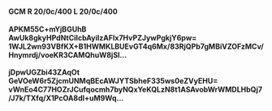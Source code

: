 #### GCM R 20/0c/400 L 20/0c/400
**APKM55C+mYjBGUhB**<br/>**AwUk8gkyHPdNtCiIcbAyilzAFlx7HvPZJywPgkjY6pw=**<br/>**1WJL2wn93VBfKX+B1HWMKLBUEvGT4q6Mx/83RjQPb7gMBiVZOFzMCv/Hnymrdj/voeKR3CAMQhuW8jSl...**<br/><br/>
**jDpwUGZbi43ZAqOt**<br/>**GeVOeW6r5ZjcmUNMqBEcAWJYTSbheF335ws0eZVyEHU=**<br/>**vWnEo4C77HOZrJCufqocmh7byNQxYeKQLzN8t1ASAvobWrWMDLHbQj7/J7k/TXfq/X1PcOA8dI+uM9Wq...**